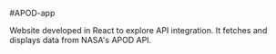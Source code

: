#APOD-app

Website developed in React to explore API integration. It fetches and displays data from NASA's APOD API.